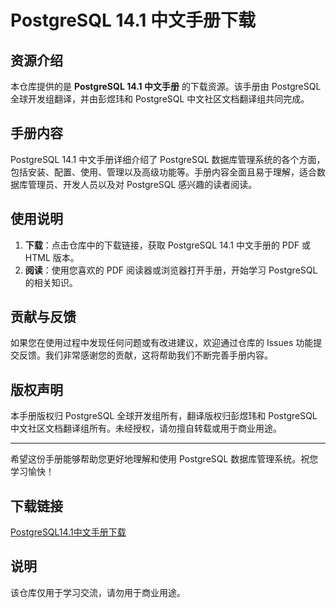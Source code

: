 # PostgreSQL 14.1 中文手册下载

## 资源介绍

本仓库提供的是 **PostgreSQL 14.1 中文手册** 的下载资源。该手册由 PostgreSQL 全球开发组翻译，并由彭煜玮和 PostgreSQL 中文社区文档翻译组共同完成。

## 手册内容

PostgreSQL 14.1 中文手册详细介绍了 PostgreSQL 数据库管理系统的各个方面，包括安装、配置、使用、管理以及高级功能等。手册内容全面且易于理解，适合数据库管理员、开发人员以及对 PostgreSQL 感兴趣的读者阅读。

## 使用说明

1. **下载**：点击仓库中的下载链接，获取 PostgreSQL 14.1 中文手册的 PDF 或 HTML 版本。
2. **阅读**：使用您喜欢的 PDF 阅读器或浏览器打开手册，开始学习 PostgreSQL 的相关知识。

## 贡献与反馈

如果您在使用过程中发现任何问题或有改进建议，欢迎通过仓库的 Issues 功能提交反馈。我们非常感谢您的贡献，这将帮助我们不断完善手册内容。

## 版权声明

本手册版权归 PostgreSQL 全球开发组所有，翻译版权归彭煜玮和 PostgreSQL 中文社区文档翻译组所有。未经授权，请勿擅自转载或用于商业用途。

---

希望这份手册能够帮助您更好地理解和使用 PostgreSQL 数据库管理系统。祝您学习愉快！

## 下载链接
[PostgreSQL14.1中文手册下载](https://pan.quark.cn/s/43cd19c7e30c)

## 说明

该仓库仅用于学习交流，请勿用于商业用途。
